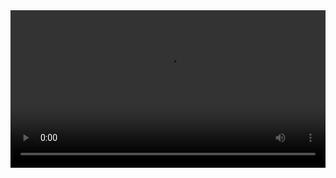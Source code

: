 

<video width="100%" controls controlslist="nodownload nofullscreen noremoteplayback" disablePictureInPicture>
  <source src="http://api.keepwork.com/ts-storage/siteFiles/13699/raw#骨骼—小汽车720.webm
" type="video/webm" />
  <source src="https://api.keepwork.com/ts-storage/siteFiles/13687/raw#骨骼—小汽车（上）.mp4" type="video/mp4" />
   
  你的浏览器不支持播放
</video>
<style>
video::-webkit-media-controls-fullscreen-button { display: none; } 
</style>